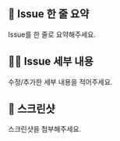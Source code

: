 ## 🚅 Issue 한 줄 요약

Issue를 한 줄로 요약해주세요.

## 🧑‍💻 Issue 세부 내용

수정/추가한 세부 내용을 적어주세요.

## 📸 스크린샷

스크린샷을 첨부해주세요.
